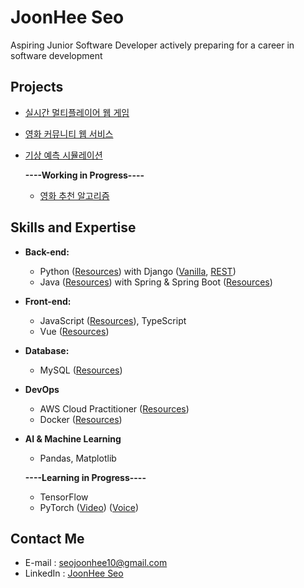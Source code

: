 
# JoonHee Seo
Aspiring Junior Software Developer actively preparing for a career in software development


## Projects
- [실시간 멀티플레이어 웹 게임](https://github.com/JoonHeeSeo/realtime_multiplayer_webgame)
- [영화 커뮤니티 웹 서비스](https://github.com/JoonHeeSeo/movie_community_webservice)
- [기상 예측 시뮬레이션](https://github.com/JoonHeeSeo/weather_prediction_simulation)

  **----Working in Progress----**
  - [영화 추천 알고리즘](https://github.com/JoonHeeSeo/movie_recommend)

## Skills and Expertise
- **Back-end:** 
  - Python ([Resources](https://github.com/JoonHeeSeo/WIL_Python)) with Django ([Vanilla](https://github.com/JoonHeeSeo/WIL_Django), [REST](https://github.com/JoonHeeSeo/WIL_Django_REST_Framework))
  - Java ([Resources](https://github.com/JoonHeeSeo/WIL_Java)) with Spring & Spring Boot ([Resources](https://github.com/JoonHeeSeo/WIL_Spring))
 
- **Front-end:**
  - JavaScript ([Resources](https://github.com/JoonHeeSeo/WIL_JavaScript)), TypeScript
  - Vue ([Resources](https://github.com/JoonHeeSeo/WIL_Vue))

- **Database:**
  - MySQL ([Resources](https://github.com/JoonHeeSeo/WIL_Database))

- **DevOps**
  - AWS Cloud Practitioner ([Resources](https://github.com/JoonHeeSeo/WIL_AWS))
  - Docker ([Resources](https://github.com/JoonHeeSeo/WIL_Docker))

- **AI & Machine Learning**
  - Pandas, Matplotlib

  **----Learning in Progress----**
    - TensorFlow
    - PyTorch ([Video](https://github.com/JoonHeeSeo/AI_Voice_and_Video/tree/main/AI_Video)) ([Voice](https://github.com/JoonHeeSeo/AI_Voice_and_Video/tree/main/AI_Voice))

## Contact Me
- E-mail : [seojoonhee10@gmail.com](mailto:seojoonhee10@gmail.com)
- LinkedIn : [JoonHee Seo](https://www.linkedin.com/in/joonhee-seo-82909027a/)


